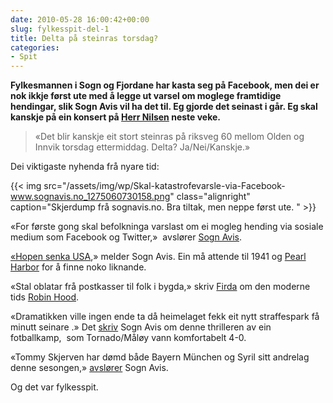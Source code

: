 ```yaml
---
date: 2010-05-28 16:00:42+00:00
slug: fylkesspit-del-1
title: Delta på steinras torsdag?
categories:
- Spit
---
```


**Fylkesmannen i Sogn og Fjordane har kasta seg på Facebook, men dei er nok ikkje først ute med å legge ut varsel om moglege framtidige hendingar, slik Sogn Avis vil ha det til. Eg gjorde det seinast i går. Eg skal kanskje på ein konsert på [Herr Nilsen](http://herrnilsen.no/) neste veke.**


<blockquote>«Det blir kanskje eit stort steinras på riksveg 60 mellom Olden og Innvik torsdag ettermiddag. Delta? Ja/Nei/Kanskje.»</blockquote>


Dei viktigaste nyhenda frå nyare tid:

<!--more-->

{{< img src="/assets/img/wp/Skal-katastrofevarsle-via-Facebook-www.sognavis.no_1275060730158.png" class="alignright" caption="Skjerdump frå sognavis.no. Bra tiltak, men neppe  først ute. " >}}

«For første  gong skal befolkninga varslast om ei mogleg hending via  sosiale medium  som  Facebook og Twitter,»  avslører [Sogn Avis](http://www.sognavis.no/lokale_nyhende/article5134075.ece).

[«Hopen senka USA](http://www.sognavis.no/lokal_sport/article5135152.ece),» melder Sogn Avis. Ein må attende til 1941 og [Pearl Harbor](http://no.wikipedia.org/wiki/Angrepet_p%C3%A5_Pearl_Harbor) for å finne noko liknande.

«Stal oblatar frå postkasser til folk i bygda,» skriv [Firda](http://www.firda.no/nyhende/article5133625.ece) om den moderne tids [Robin Hood](http://no.wikipedia.org/wiki/Robin_Hood).

«Dramatikken ville ingen ende ta då heimelaget fekk eit nytt straffespark  få  minutt seinare .» Det [skriv](http://www.sognavis.no/lokal_sport/article5127116.ece) Sogn Avis om denne thrilleren av ein fotballkamp,  som Tornado/Måløy vann komfortabelt 4-0.




«Tommy Skjerven har dømd både Bayern München og Syril sitt andrelag denne   sesongen,» [avslører](http://www.sognavis.no/lokal_sport/article5121711.ece) Sogn Avis.

Og det var fylkesspit.









